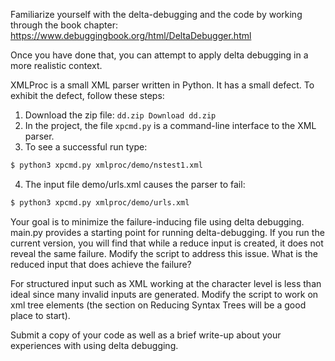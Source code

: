Familiarize yourself with the delta-debugging and the code by working through the book chapter: https://www.debuggingbook.org/html/DeltaDebugger.html

Once you have done that, you can attempt to apply delta debugging in a more realistic context.

XMLProc is a small XML parser written in Python. It has a small defect. To exhibit the defect, follow these steps:

1. Download the zip file: `dd.zip Download dd.zip`
2. In the project, the file `xpcmd.py` is a command-line interface to the XML parser.
3. To see a successful run type:

```bash
$ python3 xpcmd.py xmlproc/demo/nstest1.xml
```
4. The input file demo/urls.xml causes the parser to fail:

```bash
$ python3 xpcmd.py xmlproc/demo/urls.xml
```
Your goal is to minimize the failure-inducing file using delta debugging. main.py provides a starting point for running delta-debugging. If you run the current version, you will find that while a reduce input is created, it does not reveal the same failure.  Modify the script to address this issue. What is the reduced input that does achieve the failure?

For structured input such as XML working at the character level is less than ideal since many invalid inputs are generated.  Modify the script to work on xml tree elements (the section on Reducing Syntax Trees will be a good place to start).

Submit a copy of your code as well as a brief write-up about your experiences with using delta debugging.